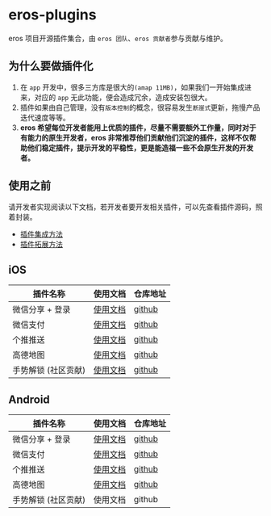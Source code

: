 # eros-plugins
eros 项目开源插件集合，由 `eros 团队`、`eros 贡献者`参与贡献与维护。

## 为什么要做插件化
1. 在 `app` 开发中，很多三方库是很大的`(amap 11MB)`，如果我们一开始集成进来，对应的 `app` 无此功能，便会造成冗余，造成安装包很大。
2. 插件如果由自己管理，没有`版本控制`的概念，很容易发生`断崖式`更新，拖慢产品迭代速度等等。
3. **eros 希望每位开发者能用上优质的插件，尽量不需要额外工作量，同时对于有能力的原生开发者，eros 非常推荐他们贡献他们沉淀的插件，这样不仅帮助他们稳定插件，提示开发的平稳性，更是能造福一些不会原生开发的开发者。**

## 使用之前
请开发者实现阅读以下文档，若开发者要开发相关插件，可以先查看插件源码，照着封装。

- [插件集成方法](https://bmfe.github.io/eros-docs/#/zh-cn/app_base_library?id=%E9%9B%86%E6%88%90%E6%96%B9%E5%BC%8F)
- [插件拓展方法](https://bmfe.github.io/eros-docs/#/zh-cn/eros_plugin)

## iOS
|插件名称|使用文档|仓库地址|
|-------|------|-------|
|微信分享 + 登录| [使用文档](https://bmfe.github.io/eros-docs/#/zh-cn/plugin_wx_share)|[github](https://github.com/bmfe/eros-plugin-android-wxshare)|
|微信支付| [使用文档](https://bmfe.github.io/eros-docs/#/zh-cn/plugin_wx_pay)|[github](https://github.com/bmfe/eros-plugin-android-wxpay)|
|个推推送| [使用文档](https://bmfe.github.io/eros-docs/#/zh-cn/plugin_getui_push)|[github](https://github.com/bmfe/eros-plugin-android-getui)|
|高德地图| [使用文档](https://bmfe.github.io/eros-docs/#/zh-cn/plugin_amap)|[github](https://github.com/bmfe/eros-plugin-android-amap)|
|手势解锁 (社区贡献)| [使用文档](https://github.com/shawn-tangsc/WeexPlugin-HMGesUnlock)|[github](https://github.com/shawn-tangsc/WeexPlugin-HMGesUnlock)|

## Android
|插件名称|使用文档|仓库地址|
|-------|------|-------|
|微信分享 + 登录| [使用文档](https://bmfe.github.io/eros-docs/#/zh-cn/plugin_wx_share)|[github](https://github.com/bmfe/eros-plugin-ios-wxshare)|
|微信支付| [使用文档](https://bmfe.github.io/eros-docs/#/zh-cn/plugin_wx_pay)|[github](https://github.com/bmfe/eros-plugin-ios-wxpay)|
|个推推送| [使用文档](https://bmfe.github.io/eros-docs/#/zh-cn/plugin_getui_push)|[github](https://github.com/bmfe/eros-plugin-ios-getui)|
|高德地图| [使用文档](https://bmfe.github.io/eros-docs/#/zh-cn/plugin_amap)|[github](https://github.com/bmfe/eros-plugin-ios-amap)|
|手势解锁 (社区贡献)|使用文档|github|
